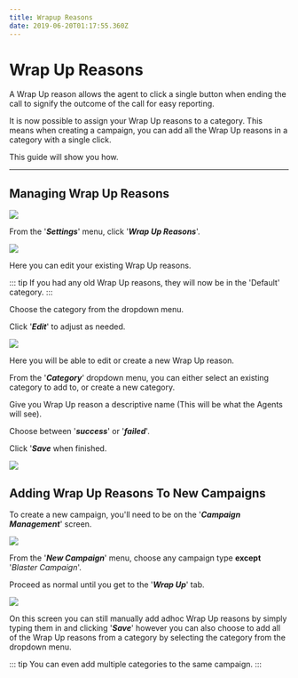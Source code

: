 ```yaml
---
title: Wrapup Reasons
date: 2019-06-20T01:17:55.360Z
---
```


# Wrap Up Reasons

A Wrap Up reason allows the agent to click a single button when ending the call to signify the outcome of the call for easy reporting.

It is now possible to assign your Wrap Up reasons to a category. This means when creating a campaign, you can add all the Wrap Up reasons in a category with a single click.

This guide will show you how.

- - -

## Managing Wrap Up Reasons

![](/images/clouddial_wrapup_1.png)

From the '_**Settings**_' menu, click '_**Wrap Up Reasons**_'.

<img style="width: auto; height: auto;" src="/images/clouddial_wrapup_2.png">

Here you can edit your existing Wrap Up reasons. 

::: tip
If you had any old Wrap Up reasons, they will now be in the 'Default' category.
:::

Choose the category from the dropdown menu.

Click '**_Edit_**' to adjust as needed.

<img style="width: auto; height: auto;" src="/images/clouddial_wrapup_3.png">

Here you will be able to edit or create a new Wrap Up reason.

From the '**_Category_**' dropdown menu, you can either select an existing category to add to, or create a new category.

Give you Wrap Up reason a descriptive name (This will be what the Agents will see).

Choose between '**_success_**' or '**_failed_**'.

Click '**_Save_** when finished.

<img style="width: auto; height: auto;" src="/images/clouddial_wrapup_5.png">

## Adding Wrap Up Reasons To New Campaigns

To create a new campaign, you'll need to be on the '**_Campaign Management_**' screen.

<img style="width: auto; height: auto;" src="/images/clouddial-blaster-1.png">

From the '**_New Campaign_**' menu, choose any campaign type **except** '_Blaster Campaign_'.

Proceed as normal until you get to the '**_Wrap Up_**' tab.

<img style="width: auto; height: auto;" src="/images/clouddial_wrapup_4.png">

On this screen you can still manually add adhoc Wrap Up reasons by simply typing them in and clicking '_**Save**_' however you can also choose to add all of the Wrap Up reasons from a category by selecting the category from the dropdown menu.

::: tip
You can even add multiple categories to the same campaign.
:::
